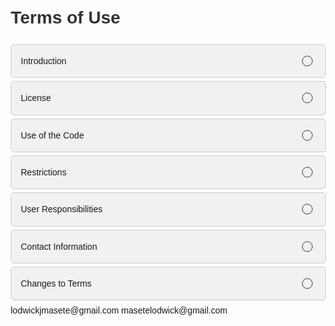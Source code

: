 <!DOCTYPE html>
<html lang="en">
<head>
    <meta charset="UTF-8">
    <meta name="viewport" content="width=device-width, initial-scale=1.0">
    <title>Terms of Use</title>
    <style>
        body {
            font-family: Arial, sans-serif;
            line-height: 1.6;
            margin: 20px;
        }
        h1 {
            color: #333;
        }
        .accordion {
            background-color: #f1f1f1;
            border: 1px solid #ccc;
            border-radius: 5px;
            padding: 15px;
            margin: 5px 0;
            cursor: pointer;
            position: relative;
            transition: background-color 0.3s ease;
        }
        .accordion:hover {
            background-color: #e2e2e2;
        }
        .accordion .status {
            width: 15px;
            height: 15px;
            border-radius: 50%;
            border: 1px solid #333;
            position: absolute;
            top: 50%;
            right: 20px;
            transform: translateY(-50%);
            background-color: transparent;
            transition: background-color 0.3s ease;
        }
        .panel {
            background-color: #f9f9f9;
            border: 1px solid #ccc;
            border-top: none;
            border-radius: 0 0 5px 5px;
            padding: 15px;
            margin: 0;
            display: none;
            overflow: hidden;
            transition: max-height 0.3s ease, padding 0.3s ease;
            max-height: 0;
        }
        .panel.show {
            display: block;
            max-height: 500px; /* Adjust based on content length */
        }
    </style>
</head>
<body>

<h1>Terms of Use</h1>

<div class="accordion" data-section="introduction">
    Introduction
    <div class="status"></div>
</div>
<div class="panel">
    <p>By using this source code, you agree to comply with and be bound by the following terms and conditions. Please read these terms of use carefully before using the code.</p>
</div>

<div class="accordion" data-section="license">
    License
    <div class="status"></div>
</div>
<div class="panel">
    <p>This code is provided under <b>Lodwick Masete Codes</b>. You are permitted to use, modify, and distribute the code in accordance with the terms of this license.</p>
</div>

<div class="accordion" data-section="use">
    Use of the Code
    <div class="status"></div>
</div>
<div class="panel">
    <h3>Non-Premium Use</h3>
    <p>This version of the code is provided as a non-premium version with limited features. It is intended for personal or educational use.</p>
    
    <h3>Premium Access</h3>
    <p>For access to the premium version with additional features, please contact me at <a href="mailto:lodwickjmasete@gmail.com">lodwickjmasete@gmail.com</a>.</p>
</div>

<div class="accordion" data-section="restrictions">
    Restrictions
    <div class="status"></div>
</div>
<div class="panel">
    <h3>No Warranty</h3>
    <p>The code is provided "as is," without warranty of any kind, express or implied, including but not limited to the warranties of merchantability, fitness for a particular purpose, and noninfringement.</p>
    
    <h3>No Liability</h3>
    <p>In no event shall the author be liable for any claim, damages, or other liability, whether in an action of contract, tort, or otherwise, arising from, out of, or in connection with the code or the use or other dealings in the code.</p>
</div>

<div class="accordion" data-section="responsibilities">
    User Responsibilities
    <div class="status"></div>
</div>
<div class="panel">
    <p>Users must comply with all applicable laws and regulations while using the code. Proper attribution must be given to the original author in any distributed or derivative work.</p>
</div>

<div class="accordion" data-section="contact">
    Contact Information
    <div class="status"></div>
</div>
<div class="panel">
    <p>For any questions regarding these terms or to inquire about premium access, please contact me at <a href="mailto:lodwickjmasete@gmail.com">lodwickjmasete@gmail.com</a>.</p>
    <p>More projects at <a href="https://lodwickmasete.github.io" target="_blank">lodwickmasete.github.io</a></p>
</div>

<div class="accordion" data-section="changes">
    Changes to Terms
    <div class="status"></div>
</div>
<div class="panel">
    <p>I reserve the right to modify these terms at any time. Changes will be updated on this repository, and continued use of the code signifies acceptance of any modifications.</p>
</div>

<script>
    document.addEventListener("DOMContentLoaded", function() {
        var acc = document.getElementsByClassName("accordion");

        // Load read status from local storage
        for (var i = 0; i < acc.length; i++) {
            var section = acc[i].getAttribute('data-section');
            var isRead = localStorage.getItem(section);

            if (isRead) {
                acc[i].querySelector('.status').style.backgroundColor = "black";
                var panel = acc[i].nextElementSibling;
                panel.style.display = "block";
                panel.style.maxHeight = panel.scrollHeight + "px";
                panel.classList.add("show");
            }

            acc[i].addEventListener("click", function() {
                this.classList.toggle("active");
                var panel = this.nextElementSibling;
                var status = this.querySelector('.status');
                var section = this.getAttribute('data-section');

                if (panel.classList.contains("show")) {
                    panel.style.maxHeight = 0;
                    setTimeout(() => {
                        panel.style.display = "none";
                        panel.classList.remove("show");
                    }, 300);
                } else {
                    panel.style.display = "block";
                    setTimeout(() => {
                        panel.style.maxHeight = panel.scrollHeight + "px";
                        panel.classList.add("show");
                    }, 10);
                    localStorage.setItem(section, "read");
                }

                if (status.style.backgroundColor === "black") {
                    status.style.backgroundColor = "transparent";
                    localStorage.removeItem(section);
                } else {
                    status.style.backgroundColor = "black";
                }
            });
        }
    });
</script>

</body>
</html>
lodwickjmasete@gmail.com 
masetelodwick@gmail.com 
